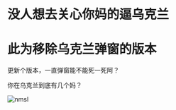 # 没人想去关心你妈的逼乌克兰
# 此为移除乌克兰弹窗的版本

更新个版本，一直弹窗能不能死一死阿？

你在乌克兰到底有几个妈？

![nmsl](https://user-images.githubusercontent.com/7535224/193135594-ce79825a-3275-4e70-8807-b1e27348a617.jpg)
